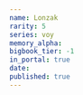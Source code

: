 ```yaml
---
name: Lonzak
rarity: 5
series: voy
memory_alpha:
bigbook_tier: -1
in_portal: true
date:
published: true
---
```



